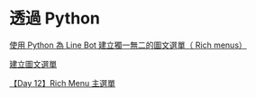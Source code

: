# 透過 Python 

[使用 Python 為 Line Bot 建立獨一無二的圖文選單（ Rich menus）](https://medium.com/enjoy-life-enjoy-coding/%E4%BD%BF%E7%94%A8-python-%E7%82%BA-line-bot-%E5%BB%BA%E7%AB%8B%E7%8D%A8%E4%B8%80%E7%84%A1%E4%BA%8C%E7%9A%84%E5%9C%96%E6%96%87%E9%81%B8%E5%96%AE-rich-menus-7a5f7f40bd1)

[建立圖文選單](https://steam.oxxostudio.tw/category/python/example/line-rich-menu.html)

[【Day 12】Rich Menu 主選單](https://ithelp.ithome.com.tw/m/articles/10272352)